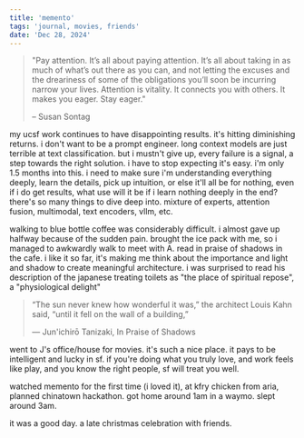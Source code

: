 ```yaml
---
title: 'memento'
tags: 'journal, movies, friends'
date: 'Dec 28, 2024'
---
```


> "Pay attention. It’s all about paying attention. It’s all about taking in as much of what’s out there as you can, and not letting the excuses and the dreariness of some of the obligations you’ll soon be incurring narrow your lives. Attention is vitality. It connects you with others. It makes you eager. Stay eager."
>
> – Susan Sontag

my ucsf work continues to have disappointing results. it's hitting diminishing returns. i don't want to be a prompt engineer. long context models are just terrible at text classification. but i mustn't give up, every failure is a signal, a step towards the right solution. i have to stop expecting it's easy. i'm only 1.5 months into this. i need to make sure i'm understanding everything deeply, learn the details, pick up intuition, or else it'll all be for nothing, even if i do get results, what use will it be if i learn nothing deeply in the end? there's so many things to dive deep into. mixture of experts, attention fusion, multimodal, text encoders, vllm, etc.

walking to blue bottle coffee was considerably difficult. i almost gave up halfway because of the sudden pain. brought the ice pack with me, so i managed to awkwardly walk to meet with A. read in praise of shadows in the cafe. i like it so far, it's making me think about the importance and light and shadow to create meaningful architecture. i was surprised to read his description of the japanese treating toilets as "the place of spiritual repose", a "physiological delight"

> “The sun never knew how wonderful it was,” the architect Louis Kahn said, “until it fell on the wall of a building,”
>
> ― Jun'ichirō Tanizaki, In Praise of Shadows

went to J's office/house for movies. it's such a nice place. it pays to be intelligent and lucky in sf. if you're doing what you truly love, and work feels like play, and you know the right people, sf will treat you well.

watched memento for the first time (i loved it), at kfry chicken from aria, planned chinatown hackathon. got home around 1am in a waymo. slept around 3am.

it was a good day. a late christmas celebration with friends.
